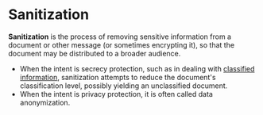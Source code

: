 # Sanitization
**Sanitization** is the process of removing sensitive information from a document or other message (or sometimes encrypting it), so that the document may be distributed to a broader audience.

- When the intent is secrecy protection, such as in dealing with [classified information](https://en.wikipedia.org/wiki/Classified_information), sanitization attempts to reduce the document's classification level, possibly yielding an unclassified document.
- When the intent is privacy protection, it is often called data anonymization.